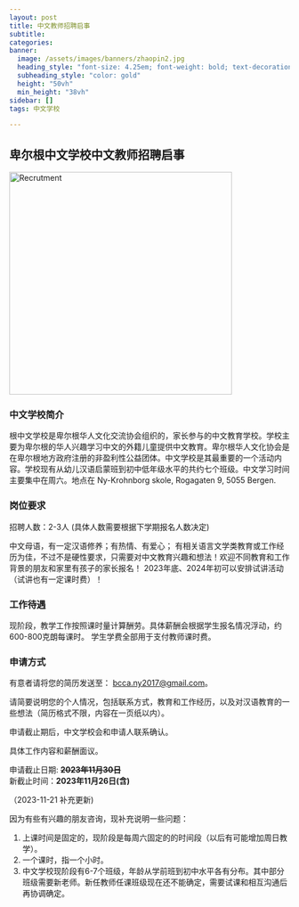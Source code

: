 ```yaml
---
layout: post
title: 中文教师招聘启事
subtitle: 
categories:
banner:
  image: /assets/images/banners/zhaopin2.jpg
  heading_style: "font-size: 4.25em; font-weight: bold; text-decoration: underline"
  subheading_style: "color: gold"
  height: "50vh"
  min_height: "38vh"
sidebar: []
tags: 中文学校

---
```

 
## 卑尔根中文学校中文教师招聘启事 
<img src="../../../assets/images/zhaopin/zhaopin.png" alt="Recrutment" width="400">

### 中文学校简介 
根中文学校是卑尔根华人文化交流协会组织的，家长参与的中文教育学校。学校主要为卑尔根的华人兴趣学习中文的外籍儿童提供中文教育。卑尔根华人文化协会是在卑尔根地方政府注册的非盈利性公益团体。中文学校是其最重要的一个活动内容。学校现有从幼儿汉语启蒙班到初中低年级水平的共约七个班级。中文学习时间主要集中在周六。地点在 Ny-Krohnborg skole, Rogagaten 9, 5055 Bergen. 

### 岗位要求

招聘人数：2-3人 (具体人数需要根据下学期报名人数决定)

中文母语，有一定汉语修养；有热情、有爱心； 
有相关语言文学类教育或工作经历为佳，不过不是硬性要求，只需要对中文教育兴趣和想法！欢迎不同教育和工作背景的朋友和家里有孩子的家长报名！ 
2023年底、2024年初可以安排试讲活动（试讲也有一定课时费）！  

### 工作待遇 
现阶段，教学工作按照课时量计算酬劳。具体薪酬会根据学生报名情况浮动，约600-800克朗每课时。 学生学费全部用于支付教师课时费。

### 申请方式
有意者请将您的简历发送至： bcca.ny2017@gmail.com。

请简要说明您的个人情况，包括联系方式，教育和工作经历，以及对汉语教育的一些想法（简历格式不限，内容在一页纸以内）。

申请截止期后，中文学校会和申请人联系确认。

具体工作内容和薪酬面议。

申请截止日期: <strike>**2023年11月30日** </strike> \
新截止时间：**2023年11月26日(含)**

（2023-11-21 补充更新)

因为有些有兴趣的朋友咨询，现补充说明一些问题：
1. 上课时间是固定的，现阶段是每周六固定的的时间段（以后有可能增加周日教学）。
2. 一个课时，指一个小时。
3. 中文学校现阶段有6-7个班级，年龄从学前班到初中水平各有分布。其中部分班级需要新老师。新任教师任课班级现在还不能确定，需要试课和相互沟通后再协调确定。





